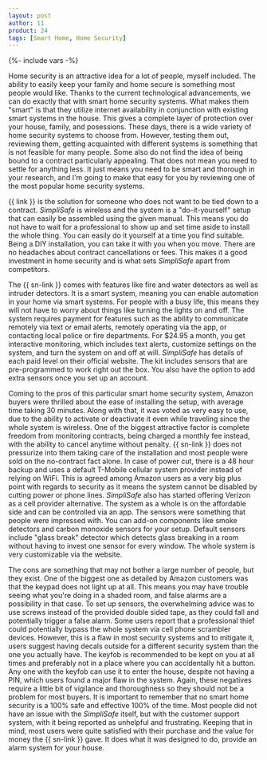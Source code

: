 ```yaml
---
layout: post
author: 11
product: 24
tags: [Smart Home, Home Security]
---
```


{%- include vars -%}

Home security is an attractive idea for a lot of people, myself included. The ability to easily keep your family and home secure is something most people would like. Thanks to the current technological advancements, we can do exactly that with smart home security systems. What makes them "smart" is that they utilize internet availability in conjunction with existing smart systems in the house. This gives a complete layer of protection over your house, family, and posessions. These days, there is a wide variety of home security systems to choose from. However, testing them out, reviewing them, getting acquainted with different systems is something that is not feasible for many people. Some also do not find the idea of being bound to a contract particularly appealing. That does not mean you need to settle for anything less. It just means you need to be smart and thorough in your research, and I'm going to make that easy for you by reviewing one of the most popular home security systems.

{{ link }} is the solution for someone who does not want to be tied down to a contract. *SimpliSafe* is wireless and the system is a "do-it-yourself" setup that can easily be assembled using the given manual. This means you do not have to wait for a professional to show up and set time aside to install the whole thing. You can easily do it yourself at a time you find suitable. Being a DIY installation, you can take it with you when you move. There are no headaches about contract cancellations or fees. This makes it a good investment in home security and is what sets *SimpliSafe* apart from competitors.
 
The {{ sn-link }} comes with features like fire and water detectors as well as intruder detectors. It is a smart system, meaning you can enable automation in your home via smart systems. For people with a busy life, this means they will not have to worry about things like turning the lights on and off. The system requires payment for features such as the ability to communicate remotely via text or email alerts, remotely operating via the app, or contacting local police or fire departments. For $24.95 a month, you get interactive monitoring, which includes text alerts, customize settings on the system, and turn the system on and off at will. *SimpliSafe* has details of each paid level on their official website. The kit includes sensors that are pre-programmed to work right out the box. You also have the option to add extra sensors once you set up an account. 

Coming to the pros of this particular smart home security system, Amazon buyers were thrilled about the ease of installing the setup, with average time taking 30 minutes. Along with that, it was voted as very easy to use, due to the ability to activate or deactivate it even while traveling since the whole system is wireless. One of the biggest attractive factor is complete freedom from monitoring contracts, being charged a monthly fee instead, with the ability to cancel anytime without penalty. {{ sn-link }} does not pressurize into them taking care of the installation and most people were sold on the no-contract fact alone. In case of power cut, there is a 48 hour backup and uses a default T-Mobile cellular system provider instead of relying on WiFi. This is agreed among Amazon users as a very big plus point with regards to security as it means the system cannot be disabled by cutting power or phone lines. *SimpliSafe* also has started offering Verizon as a cell provider alternative. The system as a whole is on the affordable side and can be controlled via an app. The sensors were something that people were impressed with. You can add-on components like smoke detectors and carbon monoxide sensors for your setup. Default sensors include "glass break" detector which detects glass breaking in a room without having to invest one sensor for every window. The whole system is very customizable via the website.

The cons are something that may not bother a large number of people, but they exist. One of the biggest one as detailed by Amazon customers was that the keypad does not light up at all. This means you may have trouble seeing what you're doing in a shaded room, and false alarms are a possibility in that case. To set up sensors, the overwhelming advice was to use screws instead of the provided double sided tape, as they could fall and potentially trigger a false alarm. Some users report that a professional thief could potentially bypass the whole system via cell phone scrambler devices. However, this is a flaw in most security systems and to mitigate it, users suggest having decals outside for a different security system than the one you actually have. The keyfob is recommended to be kept on you at all times and preferably not in a place where you can accidentally hit a button. Any one with the keyfob can use it to enter the house, despite not having a PIN, which users found a major flaw in the system. Again, these negatives require a little bit of vigilance and thoroughness so they should not be a problem for most buyers. It is important to remember that no smart home security is a 100% safe and effective 100% of the time. Most people did not have an issue with the *SimpliSafe* itself, but with the customer support system, with it being reported as unhelpful and frustrating. Keeping that in mind, most users were quite satisfied with their purchase and the value for money the {{ sn-link }} gave. It does what it was designed to do, provide an alarm system for your house. 
